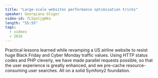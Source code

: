 ```yaml
---
title: "Large-scale websites performance optimisation tricks"
speaker: Georgiana Gligor
video-id: 7L5qvCjgHko
length: "55:55"
tags:
  - videos
  - 2016
---
```


Practical lessons learned while revamping a US airline website to resist huge Black Friday and Cyber Monday traffic values. Using HTTP status codes and PHP cleverly, we have made parallel requests possible, so that the user experience is greatly enhanced, and we pre-cache resource-consuming user searches. All on a solid Symfony2 foundation.
